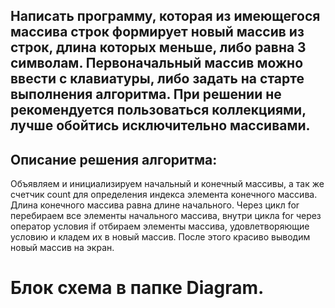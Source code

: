 ## Написать программу, которая из имеющегося массива строк формирует новый массив из строк, длина которых меньше, либо равна 3 символам. Первоначальный массив можно ввести с клавиатуры, либо задать на старте выполнения алгоритма. При решении не рекомендуется пользоваться коллекциями, лучше обойтись исключительно массивами.

## Описание решения алгоритма:

Объявляем и инициализируем начальный и конечный массивы, а так же счетчик count для определения индекса элемента конечного массива.
Длина конечного массива равна длине начального.
Через цикл for перебираем все элементы начального массива, внутри цикла for через оператор условия if отбираем элементы массива, удовлетворяющие
условию и кладем их в новый массив. После этого красиво выводим новый массив на экран.
# Блок схема в папке Diagram.






